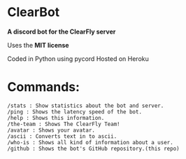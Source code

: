 # ClearBot
**A discord bot for the ClearFly server**

Uses the **MIT license**

Coded in Python using pycord
Hosted on Heroku
# Commands:
```
/stats : Show statistics about the bot and server.
/ping : Shows the latency speed of the bot.
/help : Shows this information.
/the-team : Shows The ClearFly Team!
/avatar : Shows your avatar.
/ascii : Converts text in to ascii.
/who-is : Shows all kind of information about a user.
/github : Shows the bot's GitHub repository.(this repo)
